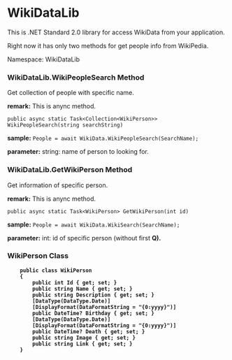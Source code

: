 # WikiDataLib

This is .NET Standard 2.0 library for access WikiData from your application.

Right now it has only two methods for get people info from WikiPedia.

Namespace: WikiDataLib

### WikiDataLib.WikiPeopleSearch Method

Get collection of people with specific name.

<b>remark:</b> This is anync method.

`public async static Task<Collection<WikiPerson>> WikiPeopleSearch(string searchString)`

<b>sample:</b> 
`People = await WikiData.WikiPeopleSearch(SearchName);`

<b>parameter:</b> string: name of person to looking for.

### WikiDataLib.GetWikiPerson Method

Get information of specific person.

<b>remark:</b> This is anync method.

`public async static Task<WikiPerson> GetWikiPerson(int id)`

<b>sample:</b> 
`People = await WikiData.WikiSearch(SearchName);`

<b>parameter:</b> int: id of specific person (without first <b>Q<b/>).

### WikiPerson Class

```
    public class WikiPerson
    {
        public int Id { get; set; }
        public string Name { get; set; }
        public string Description { get; set; }
        [DataType(DataType.Date)]
        [DisplayFormat(DataFormatString = "{0:yyyy}")]
        public DateTime? Birthday { get; set; }
        [DataType(DataType.Date)]
        [DisplayFormat(DataFormatString = "{0:yyyy}")]
        public DateTime? Death { get; set; }
        public string Image { get; set; }
        public string Link { get; set; }       
    }
```


